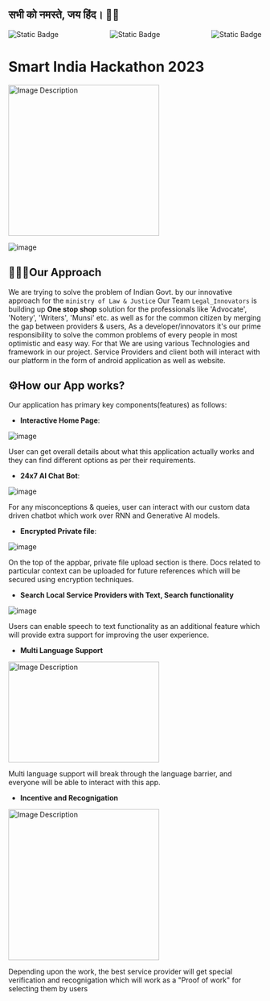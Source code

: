 ## सभी को नमस्ते, जय हिंद। 🙏🏻
 

<div style="display: flex; justify-content: space-between;">
   <img alt="Static Badge" src="https://img.shields.io/badge/SIH%202023-software-orange?style=for-the-badge&logo=hackerone">
   <img alt="Static Badge" src="https://img.shields.io/badge/Law%20%26%20Justice-white?style=for-the-badge&logo=">
   <img alt="Static Badge" src="https://img.shields.io/badge/Innovation-darkgreen?style=for-the-badge&logo=swagger">
</div>


# Smart India Hackathon 2023


<img src="https://yt3.ggpht.com/a/AGF-l7-lMMFxQrGg7DIcGPmGvrwkZKlnjVpsqCtxgA=s900-c-k-c0xffffffff-no-rj-mo" width="300" height="300" alt="Image Description">


![image](https://github.com/SoumyadeepOSD/SIH_2023_Project/assets/115442240/558f7a29-25c9-4e86-a117-065e860d906d)



## 👨🏻‍💻Our Approach
We are trying to solve the problem of Indian Govt. by our innovative approach for the `ministry of Law & Justice`
Our Team `Legal_Innovators` is building up <b>One stop shop</b> solution for the professionals like 'Advocate', 'Notery', 'Writers', 'Munsi' etc. as well as for the common citizen by merging the gap between providers & users, As a developer/innovators it's our prime responsibility to solve the common problems of every people in most optimistic and easy way. For that We are using various Technologies and framework in our project. Service Providers and client both will interact with our platform in the form of android application as well as website. 

## ⚙️How our App works?
Our application has primary key components(features) as follows:

- **Interactive Home Page**:

![image](https://github.com/SoumyadeepOSD/SIH_2023_Project/assets/115442240/4f2b8355-de1f-4783-9e5e-31d4cb70ac37)

User can get overall details about what this application actually works and they can find different options as per their requirements.


- **24x7 AI Chat Bot**:

![image](https://github.com/SoumyadeepOSD/SIH_2023_Project/assets/115442240/07f7e46c-f3c2-44fa-b8df-5fdd15a01f34)

For any misconceptions & queies, user can interact with our custom data driven chatbot which work over RNN and Generative AI models.


- **Encrypted Private file**:

![image](https://github.com/SoumyadeepOSD/SIH_2023_Project/assets/115442240/c0593315-1bd1-4067-89d3-60c837211460)

On the top of the appbar, private file upload section is there. Docs related to particular context can be uploaded for future references which will be secured using encryption techniques.


- **Search Local Service Providers with Text, Search functionality**

![image](https://github.com/SoumyadeepOSD/SIH_2023_Project/assets/115442240/78a9f85f-27da-4d4b-a4a0-a81cb2588d0b)

Users can enable speech to text functionality as an additional feature which will provide extra support for improving the user experience.


- **Multi Language Support**

<img src="https://github.com/SoumyadeepOSD/SIH_2023_Project/assets/115442240/f03851cc-6032-4321-a022-309e5b631c83" width="300" height="200" alt="Image Description">

Multi language support will break through the language barrier, and everyone will be able to interact with this app.


- **Incentive and Recognigation**

<img src="https://github.com/SoumyadeepOSD/SIH_2023_Project/assets/115442240/8be29791-07e7-4096-99e5-ac17c75ca6ac" width="300" height="300" alt="Image Description">

Depending upon the work, the best service provider will get special verification and recognigation which will work as a "Proof of work" for selecting them by users

